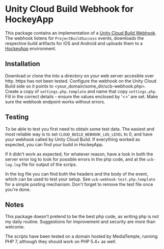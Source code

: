 Unity Cloud Build Webhook for HockeyApp
=======================================

This package contains an implementation of a [Unity Cloud Build Webhook](https://build-api.cloud.unity3d.com/docs/1.0.0/index.html#operation-webhooks-intro).
The webhook listens for `ProjectBuildSuccess` events, downloads the
respective build artifacts for iOS and Android and uploads them to a
[HockeyApp](https://hockeyapp.net) environment.

Installation
------------

Download or clone the into a directory on your web server accesible over http.
https has not been tested. Configure the webhook on the Unity Cloud Build side
so it points to <your_domain/some_dir/ucb-webhook.php>. Create a copy of
`settings.php.template` and name that copy `settings.php`. Fill in the correct
details - ensure the values enclosed by '<>' are set. Make sure the webhook
endpoint works without errors.

Testing
-------

To be able to test you first need to obtain some test data. The easiest and
most reliable way is to set `CLOUD_BUILD_WEBHOOK_LOG_LEVEL` to 0, and have your
webhook called by Unity Cloud Build. If everything worked as expected, you can
find your build in HockeyApp.

If it didn't work as expected, for whatever reason, have a look in both the
server error log to look for possible errors in the php code, and at the
`ucb-log.log` file for output of the scrips.

In the log file you can find both the headers and the body of the event, which
can be used to test your setup. See `ucb-webhook-test.php.template` for a simple
posting mechanism. Don't forget to remove the test file once you're done.

Notes
-----

This package doesn't pretend to be the best php code, as writing php is not my
daily routine. Suggestions for improvement and security are more than welcome.

The scripts have been tested on a domain hosted by MediaTemple, running PHP 7,
although they should work on PHP 5.4+ as well.
